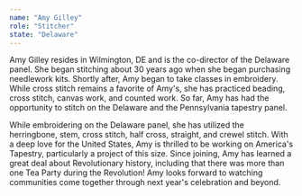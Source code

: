 ```yaml
---
name: "Amy Gilley"
role: "Stitcher"
state: "Delaware"
---
```


Amy Gilley resides in Wilmington, DE and is the co-director of the Delaware panel. She began stitching about 30 years ago when she began purchasing needlework kits. Shortly after, Amy began to take classes in embroidery. While cross stitch remains a favorite of Amy's, she has practiced beading, cross stitch, canvas work, and counted work. So far, Amy has had the opportunity to stitch on the Delaware and the Pennsylvania tapestry panel. 

While embroidering on the Delaware panel, she has utilized the herringbone, stem, cross stitch, half cross, straight, and crewel stitch. With a deep love for the United States, Amy is thrilled to be working on America's Tapestry, particularly a project of this size. Since joining, Amy has learned a great deal about Revolutionary history, including that there was more than one Tea Party during the Revolution! Amy looks forward to watching communities come together through next year's celebration and beyond.